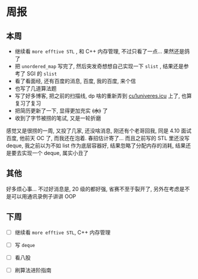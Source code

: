 # 周报

## 本周

- 继续看 `more efftive STL` , 和 C++ 内存管理, 不过只看了一点... 果然还是鸽了
- 把 `unordered_map` 写完了, 然后突发奇想想自己实现一下 `slist` , 结果还是参考了 SGI 的 `slist`
- 看了看面经, 还有百度的消息, 百度, 我的百度, 来个信
- 也写了几道算法题
- 写了好多博客, 把之前的扫描线, dp 啥的重新弄到 [cu1univeres.icu](cu1univeres.icu) 上了, 也算复习了复习 
- 把简历更新了一下, 显得更加充实 ~~(水)~~ 了
- 收到了字节被捞的笔试, 又是一轮折磨

感觉又是很捞的一周, 又投了几家, 还没啥消息, 刚还有个老哥回我, 同是 4.10 面试百度, 他前天 OC 了, 而我还在泡着. 春招估计寄了... 而且之前写的 STL 里还没写 deque, 我之前以为不如 list 作为底层容器好, 结果忽略了分配内存的消耗, 结果还是要去实现一个 deque, 属实小丑了

## 其他

好多烦心事...
不过好消息是, 20 级的都好强, 省赛不至于裂开了, 另外在考虑是不是可以用通讯录例子讲讲 OOP

## 下周

- [ ] 继续看 `more efftive STL`,  C++ 内存管理
- [ ] 写 `deque`
- [ ] 看八股
- [ ] 刷算法进阶指南

